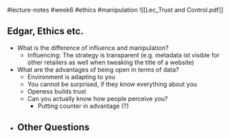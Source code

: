 #lecture-notes #week6 #ethics #manipulation ![[Lec_Trust and Control.pdf]]

## Edgar, Ethics etc.
- What is the difference of influence and manipulation?
	- Influencing: The strategy is transparent (e.g. metadata ist visible for other retailers as well when tweaking the title of a website)
- What are the advantages of being open in terms of data?
	- Environment is adapting to you
	- You cannot be surprised, if they know everything about you
	- Openess builds trust
	- Can you actually know how people perceive you?
		- Putting counter in advantage (?)
- Other Questions
	- 